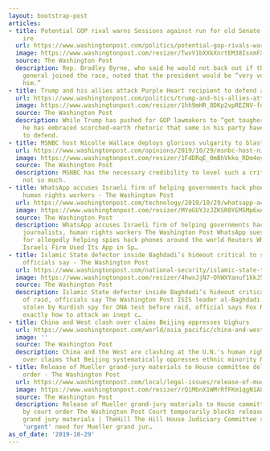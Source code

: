 ```yaml
---
layout: bootstrap-post
articles:
- title: Potential GOP rival warns Sessions against run for old Senate seat over Trump
    ire
  url: https://www.washingtonpost.com/politics/potential-gop-rivals-warn-sessions-against-run-for-old-senate-seat-over-trump-ire/2019/10/29/995c8854-faa1-11e9-9534-e0dbcc9f5683_story.html
  image: https://www.washingtonpost.com/resizer/TwvV1bXXkXnrtEM38IsxmFXMa6g=/1440x0/smart/arc-anglerfish-washpost-prod-washpost.s3.amazonaws.com/public/AHAGIQX2U4I6TCIGVNVWBXUREQ.jpg
  source: The Washington Post
  description: Rep. Bradley Byrne, who said he would not back out if the former attorney
    general joined the race, noted that the president would be “very vocal against
    him.”
- title: Trump and his allies attack Purple Heart recipient to defend against impeachment
  url: https://www.washingtonpost.com/politics/trump-and-his-allies-attack-purple-heart-recipient-to-defend-against-impeachment/2019/10/29/f54f3430-fa61-11e9-ac8c-8eced29ca6ef_story.html
  image: https://www.washingtonpost.com/resizer/1hh9mHR_8DKp2vpREZNV-fqV5mY=/1440x0/smart/arc-anglerfish-washpost-prod-washpost.s3.amazonaws.com/public/H2TIHZHXJAI6TMWSD434TWBNXM.jpg
  source: The Washington Post
  description: While Trump has pushed for GOP lawmakers to “get tougher and fight,”
    he has embraced scorched-earth rhetoric that some in his party have struggled
    to defend.
- title: MSNBC host Nicolle Wallace deploys glorious vulgarity to blast rival network
  url: https://www.washingtonpost.com/opinions/2019/10/29/msnbc-host-nicolle-wallace-deploys-glorious-vulgarity-blast-rival-network/
  image: https://www.washingtonpost.com/resizer/1FdDRqE_0mBhVkko_RDm4oykuro=/1440x0/smart/arc-anglerfish-washpost-prod-washpost.s3.amazonaws.com/public/HHB2USHYSUI6THQCDVC4WPP2R4.jpg
  source: The Washington Post
  description: MSNBC has the necessary credibility to level such a critique. Fox News,
    not so much.
- title: WhatsApp accuses Israeli firm of helping governments hack phones of journalists,
    human rights workers - The Washington Post
  url: https://www.washingtonpost.com/technology/2019/10/29/whatsapp-accuses-israeli-firm-helping-governments-hack-phones-journalists-human-rights-workers/
  image: https://www.washingtonpost.com/resizer/MYoGUYJzJZKSR0YEMSMp6xAcgHs=/1440x0/smart/arc-anglerfish-washpost-prod-washpost.s3.amazonaws.com/public/XRX2VNH2REI6THQCDVC4WPP2R4.jpg
  source: The Washington Post
  description: WhatsApp accuses Israeli firm of helping governments hack phones of
    journalists, human rights workers The Washington Post WhatsApp sues Israel's NSO
    for allegedly helping spies hack phones around the world Reuters WhatsApp Says
    Israeli Firm Used Its App in Sp…
- title: Islamic State defector inside Baghdadi’s hideout critical to success of raid,
    officials say - The Washington Post
  url: https://www.washingtonpost.com/national-security/islamic-state-turncoat-inside-baghdadis-hideout-critical-to-success-of-raid-officials-say/2019/10/29/e702c2fa-fa86-11e9-ac8c-8eced29ca6ef_story.html
  image: https://www.washingtonpost.com/resizer/4hwxJjN7-OhWXYanuf1kkJ5Pcl8=/1440x0/smart/arc-anglerfish-washpost-prod-washpost.s3.amazonaws.com/public/SKLQNMX2UAI6TAMQNPSN5NLOAE.jpg
  source: The Washington Post
  description: Islamic State defector inside Baghdadi’s hideout critical to success
    of raid, officials say The Washington Post ISIS leader al-Baghdadi’s underwear
    stolen by Kurdish spy for DNA test before raid, official says Fox News This is
    exactly how to attack an inept c…
- title: China and West clash over claims Beijing oppresses Uighurs
  url: https://www.washingtonpost.com/world/asia_pacific/china-and-west-clash-over-claims-beijing-oppresses-uighurs/2019/10/29/9f649266-faa4-11e9-9e02-1d45cb3dfa8f_story.html
  image: ''
  source: The Washington Post
  description: China and the West are clashing at the U.N.'s human rights committee
    over claims that Beijing systematically oppresses ethnic minority Muslims.
- title: Release of Mueller grand-jury materials to House committee delayed by court
    order - The Washington Post
  url: https://www.washingtonpost.com/local/legal-issues/release-of-mueller-grand-jury-materials-to-house-committee-delayed-by-court-order/2019/10/29/4278e80c-f9d9-11e9-8906-ab6b60de9124_story.html
  image: https://www.washingtonpost.com/resizer/rQiMbnX1WMrRfFKm1qgN1A8q7W4=/1440x0/smart/arc-anglerfish-washpost-prod-washpost.s3.amazonaws.com/public/3XFQQPXWUYI6TMWSD434TWBNXM.jpg
  source: The Washington Post
  description: Release of Mueller grand-jury materials to House committee delayed
    by court order The Washington Post Court temporarily blocks release of Mueller
    grand jury materials | TheHill The Hill House Judiciary Committee says it has
    'urgent' need for Mueller grand jur…
as_of_date: '2019-10-29'
---
```


